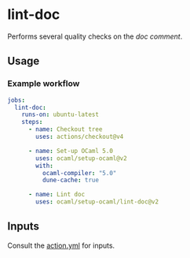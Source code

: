 # lint-doc

Performs several quality checks on the _doc comment_.

## Usage

### Example workflow

```yml
jobs:
  lint-doc:
    runs-on: ubuntu-latest
    steps:
      - name: Checkout tree
        uses: actions/checkout@v4

      - name: Set-up OCaml 5.0
        uses: ocaml/setup-ocaml@v2
        with:
          ocaml-compiler: "5.0"
          dune-cache: true

      - name: Lint doc
        uses: ocaml/setup-ocaml/lint-doc@v2
```

## Inputs

Consult the [action.yml](./action.yml) for inputs.
